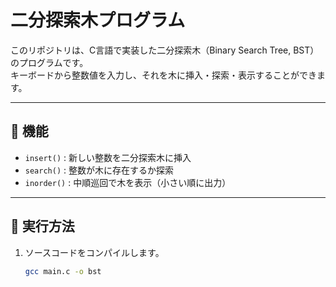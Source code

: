 # 二分探索木プログラム

このリポジトリは、C言語で実装した二分探索木（Binary Search Tree, BST）のプログラムです。  
キーボードから整数値を入力し、それを木に挿入・探索・表示することができます。

---

## 📌 機能
- `insert()` : 新しい整数を二分探索木に挿入
- `search()` : 整数が木に存在するか探索
- `inorder()` : 中順巡回で木を表示（小さい順に出力）

---

## 🚀 実行方法
1. ソースコードをコンパイルします。
   ```bash
   gcc main.c -o bst

